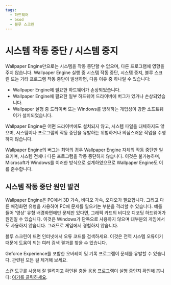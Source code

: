 ```yaml
---
tags:
  - 하드웨어
  - bsod
  - 블루 스크린
---
```


# 시스템 작동 중단 / 시스템 중지
Wallpaper Engine만으로는 시스템을 작동 중단할 수 없으며, 다른 프로그램에 영향을 주지 않습니다. Wallpaper Engine 실행 중 시스템 작동 중단, 시스템 중지, 블루 스크린 또는 기타 프로그램 작동 중단이 발생하면, 다음 이유 중 하나일 수 있습니다:

* Wallpaper Engine에 필요한 하드웨어가 손상되었습니다.
* Wallpaper Engine에 필요한 일부 하드웨어 드라이버에 버그가 있거나 손상되었습니다.
* Wallpaper 실행 중 드라이버 또는 Windows를 방해하는 개입성이 강한 소프트웨어가 설치되었습니다.

Wallpaper Engine은 어떤 드라이버에도 설치되지 않고, 시스템 파일을 대체하지도 않으며, 시스템이나 프로그램의 작동 중단을 유발하는 위험하거나 의심스러운 작업을 수행하지 않습니다.

Wallpaper Engine의 버그는 최악의 경우 Wallpaper Engine 자체의 작동 중단만 일으키며, 시스템 전체나 다른 프로그램을 작동 중단하지 않습니다. 이것은 불가능하며, Microsoft가 Windows를 이러한 방식으로 설계하였으므로 Wallpaper Engine도 이를 준수합니다.

## 시스템 작동 중단 원인 발견
Wallpaper Engine은 PC에서 3D 가속, 비디오 가속, 오디오가 필요합니다. 그리고 다른 배경화면 유형을 사용하여 PC에 문제를 일으키는 부분을 격리할 수 있습니다. 예를 들어 '영상' 유형 배경화면에만 문제만 있다면, 그래픽 카드의 비디오 디코딩 하드웨어가 원인일 수 있습니다. 이것은 Windows가 단독으로 사용하지 않으며 대부분의 게임에서도 사용하지 않습니다. 그러므로 게임에서 경험하지 않습니다.

블루 스크린이 뜨면 인터넷에서 오류 코드를 검색하세요. 이것은 전역 시스템 오류이기 때문에 도움이 되는 여러 검색 결과를 찾을 수 있습니다.

Geforce Experience를 포함한 오버레이 및 기록 프로그램이 문제를 유발할 수 있습니다. 관련된 모든 걸 제거해 보세요.

스캔 도구를 사용해 잘 알려지고 확인된 충돌 응용 프로그램이 실행 중인지 확인해 봅니다: [여기를 클릭하세요](/debug/scantool.html).
